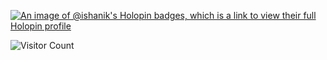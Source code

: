 [![An image of @ishanik's Holopin badges, which is a link to view their full Holopin profile](https://holopin.me/ishanik)](https://holopin.io/@ishanik)

![Visitor Count](https://profile-counter.glitch.me/ishani-k/count.svg)
<!--
**ishani-k/ishani-k** is a ✨ _special_ ✨ repository because its `README.md` (this file) appears on your GitHub profile.

Here are some ideas to get you started:

- 🔭 I’m currently working on ...
- 🌱 I’m currently learning ...
- 👯 I’m looking to collaborate on ...
- 🤔 I’m looking for help with ...
- 💬 Ask me about ...
- 📫 How to reach me: ...
- 😄 Pronouns: ...
- ⚡ Fun fact: ...
-->
